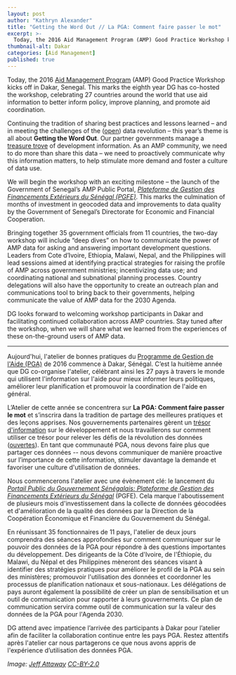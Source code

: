 ```yaml
---
layout: post
author: "Kathryn Alexander"
title: "Getting the Word Out // La PGA: Comment faire passer le mot"
excerpt: >-
  Today, the 2016 Aid Management Program (AMP) Good Practice Workshop kicks off in Dakar, Senegal.
thumbnail-alt: Dakar
categories: [Aid Management]
published: true
---
```


Today, the 2016 [Aid Management Program](http://www.developmentgateway.org/expertise/amp/) (AMP) Good Practice Workshop kicks off in Dakar, Senegal. This marks the eighth year DG has co-hosted the workshop, celebrating 27 countries around the world that use aid information to better inform policy, improve planning, and promote aid coordination. 

Continuing the tradition of sharing best practices and lessons learned – and in meeting the challenges of the ([open](http://www.developmentgateway.org/2014/12/04/meeting-the-challenge-of-open-data/)) data revolution – this year’s theme is all about **Getting the Word Out**. Our partner governments manage a [treasure trove](http://www.developmentgateway.org/2016/05/06/from-many-to-one-amp/) of development information. As an AMP community, we need to do more than share this data – we need to proactively communicate why this information matters, to help stimulate more demand and foster a culture of data use. 

We will begin the workshop with an exciting milestone – the launch of the Government of Senegal’s AMP Public Portal, *[Plateforme de Gestion des Financements Extérieurs du Sénégal (PGFE)](http://pgfe.finances.gouv.sn/portal/)*. This marks the culmination of months of investment in geocoded data and improvements to data quality by the Government of Senegal’s Directorate for Economic and Financial Cooperation. 

Bringing together 35 government officials from 11 countries, the two-day workshop will include “deep dives” on how to communicate the power of AMP data for asking and answering important development questions. Leaders from Cote d’Ivoire, Ethiopia, Malawi, Nepal, and the Philippines will lead sessions aimed at identifying practical strategies for raising the profile of AMP across government ministries; incentivizing data use; and coordinating national and subnational planning processes. Country delegations will also have the opportunity to create an outreach plan and communications tool to bring back to their governments, helping communicate the value of AMP data for the 2030 Agenda. 

DG looks forward to welcoming workshop participants in Dakar and facilitating continued collaboration across AMP countries. Stay tuned after the workshop, when we will share what we learned from the experiences of these on-the-ground users of AMP data.

---

Aujourd'hui, l'atelier de bonnes pratiques du [Programme de Gestion de l'Aide (PGA)](http://www.developmentgateway.org/expertise/amp/) de 2016 commence à Dakar, Sénégal. C’est la huitième année que DG co-organise l'atelier, célébrant ainsi les 27 pays à travers le monde qui utilisent l'information sur l'aide pour mieux informer leurs politiques, améliorer leur planification et promouvoir la coordination de l'aide en général. 

L’Atelier de cette année se concentrera sur **La PGA: Comment faire passer le mot** et s’inscrira dans la tradition de partage des meilleures pratiques et des leçons apprises. Nos gouvernements partenaires gèrent un [trésor d'information](http://www.developmentgateway.org/2016/05/06/from-many-to-one-amp/) sur le développement et nous travaillerons sur comment utiliser ce trésor pour relever les défis de la révolution des données ([ouvertes](http://www.developmentgateway.org/2014/12/04/meeting-the-challenge-of-open-data/)). En tant que communauté PGA, nous devons faire plus que partager ces données -- nous devons communiquer de manière proactive sur l’importance de cette information, stimuler davantage la demande et favoriser une culture d'utilisation de données.

Nous commencerons l'atelier avec une évènement clé: le lancement du *[Portail Public du Gouvernement Sénégalais: Plateforme de Gestion des Financements Extérieurs du Sénégal](http://pgfe.finances.gouv.sn/portal/)* (PGFE). Cela marque l'aboutissement de plusieurs mois d'investissement dans la collecte de données géocodées et d'amélioration de la qualité des données par la Direction de la Coopération Économique et Financière du Gouvernement du Sénégal.

En réunissant 35 fonctionnaires de 11 pays, l'atelier de deux jours comprendra des séances approfondies sur comment communiquer sur le pouvoir des données de la PGA pour répondre à des questions importantes du développement. Des dirigeants de la Côte d'Ivoire, de l'Éthiopie, du Malawi, du Népal et des Philippines mèneront des séances visant à identifier des stratégies pratiques pour améliorer le profil de la PGA au sein des ministères; promouvoir l'utilisation des données et coordonner les processus de planification nationaux et sous-nationaux. Les délégations de pays auront également la possibilité de créer un plan de sensibilisation et un outil de communication pour rapporter à leurs gouvernements. Ce plan de communication servira comme outil de communication sur la valeur des données de la PGA pour l'Agenda 2030.

DG attend avec impatience l’arrivée des participants à Dakar pour l’atelier afin de faciliter la collaboration continue entre les pays PGA. Restez attentifs après l'atelier car nous partagerons ce que nous avons appris de l'expérience d’utilisation des données PGA.

*Image: [Jeff Attaway](https://www.flickr.com/photos/attawayjl/5274051599/in/photolist-933TN8-Maf7D-AeYFsT-3gfReP-9t4ANy-9X56An-a2GPpc-8WNHdo-Ahi31k-937118-a8rKMJ-9J8C5c-Ahi4zc-9J8DUB-96NSem-fMVhc-aaJFJx-xu7tw-a8oT82-94SsWu-9JbqDq-cbaCC-s4diG-9a9Eyo-9BpR49-9Cniao-526WiK-wg4U2L-9F9Wez-fP4Ccx-zUGkt-9Bn2PT-9oiot8-5zAPGF-8MvLaD-9eF66j-94PjSZ-BFofr-Cm8sUA-3T6Jpu-9oevaq-6sSDKB-7Z6xyD-9CjmgZ-wiPWtp-CWLB9-7Z6L2a-xSofC-7dzVEe-zUGki) [CC-BY-2.0](https://creativecommons.org/licenses/by/2.0/)*
